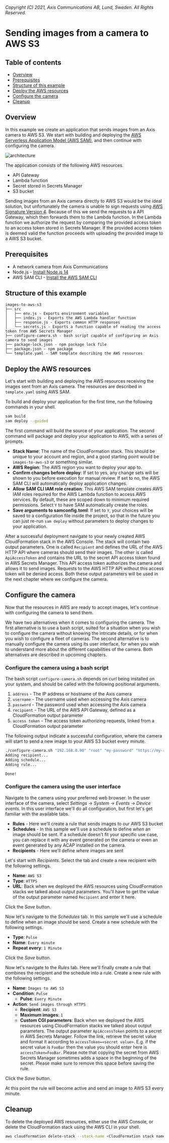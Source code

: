 *Copyright (C) 2021, Axis Communications AB, Lund, Sweden. All Rights Reserved.*

# Sending images from a camera to AWS S3

## Table of contents

- [Overview](#overview)
- [Prerequisites](#prerequisites)
- [Structure of this example](#structure-of-this-example)
- [Deploy the AWS resources](#deploy-the-aws-resources)
- [Configure the camera](#configure-the-camera)
- [Cleanup](#cleanup)

## Overview

In this example we create an application that sends images from an Axis camera to AWS S3. We start with building and deploying the [AWS Serverless Application Model (AWS SAM)](https://docs.aws.amazon.com/serverless-application-model/latest/developerguide/what-is-sam.html), and then continue with configuring the camera.

![architecture](./assets/architecture.png)

The application consists of the following AWS resources.

- API Gateway
- Lambda function
- Secret stored in Secrets Manager
- S3 bucket

Sending images from an Axis camera directly to AWS S3 would be the ideal solution, but unfortunately the camera is unable to sign requests using [AWS Signature Version 4](https://docs.aws.zamazon.com/general/latest/gr/signature-version-4.html). Because of this we send the requests to a API Gateway, which then forwards them to the Lambda function. In the Lambda function we authorize the request by comparing the provided access token to an access token stored in Secrets Manager. If the provided access token is deemed valid the function proceeds with uploading the provided image to a AWS S3 bucket.

## Prerequisites

- A network camera from Axis Communications
- Node.js - [Install Node.js 14](https://nodejs.org/en/)
- AWS SAM CLI - [Install the AWS SAM CLI](https://docs.aws.amazon.com/serverless-application-model/latest/developerguide/serverless-sam-cli-install.html)

## Structure of this example

```
images-to-aws-s3
├── src
│   ├── env.js - Exports environment variables
│   ├── index.js - Exports the AWS Lambda handler function
│   ├── response.js - Exports common HTTP responses
│   └── secrets.js - Exports a function capable of reading the access token from AWS Secrets Manager
├── configure-camera.sh - bash script capable of configuring an Axis camera to send images
├── package-lock.json - npm package lock file
├── package.json - npm package
└── template.yaml - SAM template describing the AWS resources
```

## Deploy the AWS resources

Let's start with building and deploying the AWS resources receiving the images sent from an Axis camera. The resources are described in `template.yaml` using AWS SAM.

To build and deploy your application for the first time, run the following commands in your shell.

```bash
sam build
sam deploy --guided
```

The first command will build the source of your application. The second command will package and deploy your application to AWS, with a series of prompts.

- **Stack Name**: The name of the CloudFormation stack. This should be unique to your account and region, and a good starting point would be `images-to-aws-s3` or something similar.
- **AWS Region**: The AWS region you want to deploy your app to.
- **Confirm changes before deploy**: If set to yes, any change sets will be shown to you before execution for manual review. If set to no, the AWS SAM CLI will automatically deploy application changes.
- **Allow SAM CLI IAM role creation**: This AWS SAM template creates AWS IAM roles required for the AWS Lambda function to access AWS services. By default, these are scoped down to minimum required permissions. Select `Y` to have SAM automatically create the roles.
- **Save arguments to samconfig.toml**: If set to `Y`, your choices will be saved to a configuration file inside the project, so that in the future you can just re-run `sam deploy` without parameters to deploy changes to your application.

After a successful deployment navigate to your newly created AWS CloudFormation stack in the AWS Console. The stack will contain two output parameters. One is called `Recipient` and defines the URL of the AWS HTTP API where cameras should send their images. The other is called `ApiAccessToken` and contains the URL to the secret API access token found in AWS Secrets Manager. This API access token authorizes the camera and allows it to send images. Requests to the AWS HTTP API without this access token will be denied access. Both these output parameters will be used in the next chapter where we configure the camera.

## Configure the camera

Now that the resources in AWS are ready to accept images, let's continue with configuring the camera to send them.

We have two alternatives when it comes to configuring the camera. The first alternative is to use a bash script, suited for a situation when you wish to configure the camera without knowing the intricate details, or for when you wish to configure a fleet of cameras. The second alternative is to manually configure the camera using its user interface, for when you wish to understand more about the different capabilities of the camera. Both alternatives are described in upcoming chapters.

### Configure the camera using a bash script

The bash script `configure-camera.sh` depends on *curl* being installed on your system, and should be called with the following positional arguments.

1. `address` - The IP address or hostname of the Axis camera
1. `username` - The username used when accessing the Axis camera
1. `password` - The password used when accessing the Axis camera
1. `recipient` - The URL of the AWS API Gateway, defined as a CloudFormation output parameter
1. `access token` - The access token authorizing requests, linked from a CloudFormation output parameter

The following output indicate a successful configuration, where the camera will start to send a new image to your AWS S3 bucket every minute.

```bash
./configure-camera.sh "192.168.0.90" "root" "my-password" "https://my-recipient.com" "my-access-token"
Adding recipient...
Adding schedule...
Adding rule...

Done!
```

### Configure the camera using the user interface

Navigate to the camera using your preferred web browser. In the user interface of the camera, select *Settings* -> *System* -> *Events* -> *Device events*. In this user interface we'll do all configuration, but first let's get familiar with the available tabs.

- **Rules** - Here we'll create a rule that sends images to our AWS S3 bucket
- **Schedules** - In this sample we'll use a schedule to define *when* an image should be sent. If a schedule doesn't fit your specific use case, you can replace it with any event generated on the camera or even an event generated by any ACAP installed on the camera.
- **Recipients** - Here we'll define *where* images are sent

Let's start with *Recipients*. Select the tab and create a new recipient with the following settings.

- **Name**: `AWS S3`
- **Type**: `HTTPS`
- **URL**: Back when we deployed the AWS resources using CloudFormation stacks we talked about output parameters. You'll have to get the value of the output parameter named `Recipient` and enter it here.

Click the *Save* button.

Now let's navigate to the *Schedules* tab. In this sample we'll use a schedule to define when an image should be send. Create a new schedule with the following settings.

- **Type**: `Pulse`
- **Name**: `Every minute`
- **Repeat every**: `1 Minute`

Click the *Save* button.

Now let's navigate to the *Rules* tab. Here we'll finally create a rule that combines the recipient and the schedule into a rule. Create a new rule with the following settings.

- **Name**: `Images to AWS S3`
- **Condition**: `Pulse`
    - **Pulse**: `Every Minute`
- **Action**: `Send images through HTTPS`
    - **Recipient**: `AWS S3`
    - **Maximum images**: `1`
    - **Custom CGI parameters**: Back when we deployed the AWS resources using CloudFormation stacks we talked about output parameters. The output parameter `ApiAccessToken` points to a secret in AWS Secrets Manager. Follow the link, retrieve the secret value and format it according to `accessToken=<secret value>`. E.g. if the secret value is `FooBar` then the value you should enter here is `accessToken=FooBar`. Please note that copying the secret from AWS Secrets Manager sometimes adds a space in the beginning of the secret. Please make sure to remove this space before saving the rule.

Click the *Save* button.

At this point the rule will become active and send an image to AWS S3 every minute.

## Cleanup

To delete the deployed AWS resources, either use the AWS Console, or delete the CloudFormation stack using the AWS CLI in your shell.

```bash
aws cloudformation delete-stack --stack-name <CloudFormation stack name>
```
